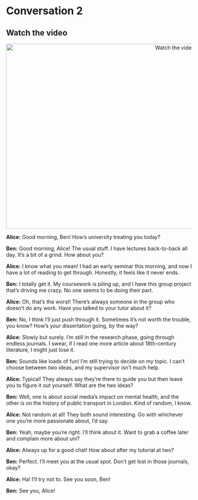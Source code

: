 # Conversation 2

## Watch the video
 <p align="center">
  <a href="https://www.youtube.com/watch?v=QZpzpE8R6go" target="_blank">
    <img src="https://img.youtube.com/vi/QZpzpE8R6go/hqdefault.jpg" alt="Watch the video" width="900" height="500">
  </a>
</p>

**Alice:** Good morning, Ben! How’s university treating you today?

**Ben:** Good morning, Alice! The usual stuff. I have lectures back-to-back all day. It’s a bit of a grind. How about you?

**Alice:** I know what you mean! I had an early seminar this morning, and now I have a lot of reading to get through. Honestly, it feels like it never ends.

**Ben:** I totally get it. My coursework is piling up, and I have this group project that’s driving me crazy. No one seems to be doing their part.

**Alice:** Oh, that’s the worst! There’s always someone in the group who doesn’t do any work. Have you talked to your tutor about it?

**Ben:** No, I think I’ll just push through it. Sometimes it’s not worth the trouble, you know? How’s your dissertation going, by the way?

**Alice:** Slowly but surely. I’m still in the research phase, going through endless journals. I swear, if I read one more article about 18th-century literature, I might just lose it.

**Ben:** Sounds like loads of fun! I’m still trying to decide on my topic. I can’t choose between two ideas, and my supervisor isn’t much help.

**Alice:** Typical! They always say they’re there to guide you but then leave you to figure it out yourself. What are the two ideas?

**Ben:** Well, one is about social media’s impact on mental health, and the other is on the history of public transport in London. Kind of random, I know.

**Alice:** Not random at all! They both sound interesting. Go with whichever one you’re more passionate about, I’d say.

**Ben:** Yeah, maybe you’re right. I’ll think about it. Want to grab a coffee later and complain more about uni?

**Alice:** Always up for a good chat! How about after my tutorial at two?

**Ben:** Perfect. I’ll meet you at the usual spot. Don’t get lost in those journals, okay?

**Alice:** Ha! I’ll try not to. See you soon, Ben!

**Ben:** See you, Alice!

